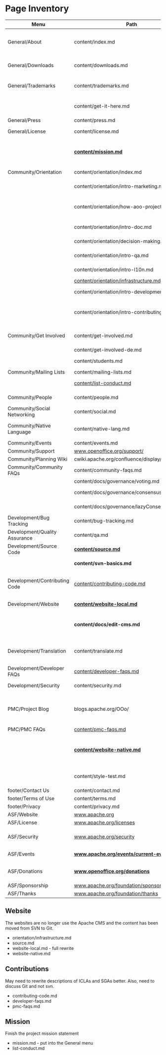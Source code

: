 # Page Inventory

| Menu | Path | Title |
|------|------|-------|
| General/About     | content/index.md |     Apache OpenOffice - Project Website |
| General/Downloads | content/downloads.md |     Apache OpenOffice - Downloads |
| General/Trademarks | content/trademarks.md |     Apache OpenOffice Trademarks |
|      | content/get-it-here.md |     Use of the "Get it here!" logo |
| General/Press  | content/press.md |     Press Inquiries |
| General/License  | content/license.md | Apache License |
|      | **[content/mission.md](#mission)** | The Public Service Mission of OpenOffice |
| Community/Orientation  | content/orientation/index.md |     New Volunteer Orientation |
|      | content/orientation/intro-marketing.md |     Introduction to Marketing |
|      | content/orientation/how-aoo-project-works.md |     How the Apache OpenOffice Project Works |
|      | content/orientation/intro-doc.md |     Introduction to Documentation |
|      | content/orientation/decision-making.md |     Decision Making |
|      | content/orientation/intro-qa.md |     Introduction to QA |
|      | content/orientation/intro-l10n.md |     Introduction to Localization |
|      | [content/orientation/infrastructure.md](#website) |     Infrastructure |
|      | content/orientation/intro-development.md |     Introduction to Development |
|      | content/orientation/intro-contributing.md |     Introduction to Contributing to Apache OpenOffice |
| Community/Get Involved  | content/get-involved.md |     Get Involved in Apache OpenOffice |
|      | content/get-involved-de.md |     Mitarbeit |
|      | content/students.md |     Advice for Students |
| Community/Mailing Lists | content/mailing-lists.md |     Mailing Lists |
|      | [content/list-conduct.md](#mission) |     List Conduct Guidelines |
| Community/People  | content/people.md |     Project Volunteers |
| Community/Social Networking  | content/social.md |     Social Networking |
| Community/Native Language  | content/native-lang.md | Native-Language Information |
| Community/Events  | content/events.md |     Events |
| Community/Support  | www.openoffice.org/support/ |  |
| Community/Planning Wiki | cwiki.apache.org/confluence/display/OOOUsers | |
| Community/Community FAQs | content/community-faqs.md | Community FAQs |
|      | content/docs/governance/voting.md |     Voting |
|      | content/docs/governance/consensusBuilding.md |     Consensus Building |
|      | content/docs/governance/lazyConsensus.md |     Lazy Consensus |
| Development/Bug Tracking  | content/bug-tracking.md |  Bug Tracking |
| Development/Quality Assurance  | content/qa.md |     Quality Assurance |
| Development/Source Code  | **[content/source.md](#website)** |     Source Control |
|      | **content/svn-basics.md** | Subversion Basics |
| Development/Contributing Code | [content/contributing-code.md](#contributions) |     Contributing Code to Apache OpenOffice |
| Development/Website | **[content/website-local.md](#webste)** | Website Development |
|      | **content/docs/edit-cms.md** |     How to edit the Apache OpenOffice website |
| Development/Translation | content/translate.md |     How to Help Translate Apache OpenOffice |
| Development/Developer FAQs | [content/developer-faqs.md](#contributions) | Developer FAQs |
| Development/Security  | content/security.md |     Security Reports |
| PMC/Project Blog | blogs.apache.org/OOo/ | **we can now display the most recent N blogs on the index.md** |
| PMC/PMC FAQs  | [content/pmc-faqs.md](#contributions) |     PMC FAQs |
|      | **[content/website-native.md](#website)** |     How to edit the Native Language (NL) Websites? **orphan?** |
|      | content/style-test.md |     This is the title - **cms test page** |
| footer/Contact Us   | content/contact.md | Contact Us |
| footer/Terms of Use  | content/terms.md |     Terms of Use |
| footer/Privacy   | content/privacy.md |     Privacy |
| ASF/Website | www.apache.org |  |
| ASF/License | www.apache.org/licenses |  |
| ASF/Security | www.apache.org/security | **There should only be one security link** |
| ASF/Events | **www.apache.org/events/current-event** | **There is a new in the footer** |
| ASF/Donations | **www.openoffice.org/donations**  | **Page in openoffice.org is modified** |
| ASF/Sponsorship | www.apache.org/foundation/sponsorship |  |
| ASF/Thanks | www.apache.org/foundation/thanks |  |

## Website

The websites are no longer use the Apache CMS and the content has been moved from SVN to Git.
- orientation/infrastructure.md
- source.md
- website-local.md - full rewrite
- website-native.md

## Contributions

May need to rewrite descriptions of ICLAs and SGAs better. Also, need to discuss Git and not svn.
- contributing-code.md
- developer-faqs.md
- pmc-faqs.md

## Mission

Finish the project mission statement
- mission.md - put into the General menu
- list-conduct.md
